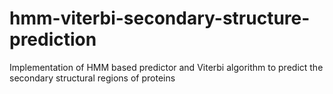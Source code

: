 # hmm-viterbi-secondary-structure-prediction
Implementation of HMM based predictor and Viterbi algorithm to predict the secondary structural regions of proteins
